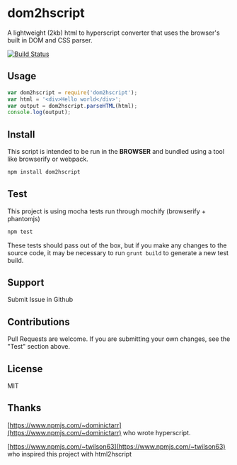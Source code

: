 # dom2hscript
A lightweight (2kb) html to hyperscript converter that uses the browser's built in DOM and CSS parser.

[![Build Status](https://travis-ci.org/AkeemMcLennon/dom2hscript.svg?branch=master)](https://travis-ci.org/AkeemMcLennon/dom2hscript)

## Usage

``` js
var dom2hscript = require('dom2hscript');
var html = '<div>Hello world</div>';
var output = dom2hscript.parseHTML(html);
console.log(output);
```

## Install

This script is intended to be run in the **BROWSER** and bundled using a tool like browserify or webpack.

``` sh
npm install dom2hscript
```

## Test

This project is using mocha tests run through mochify (browserify + phantomjs)

``` sh
npm test
```

These tests should pass out of the box, but if you make any changes to the source code, it may be necessary to run `grunt build` to generate a new test build.

## Support

Submit Issue in Github

## Contributions

Pull Requests are welcome. If you are submitting your own changes, see the "Test" section above.

## License

MIT

## Thanks

[https://www.npmjs.com/~dominictarr](https://www.npmjs.com/~dominictarr) who wrote hyperscript.

[https://www.npmjs.com/~twilson63](https://www.npmjs.com/~twilson63) who inspired this project with html2hscript
